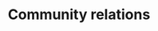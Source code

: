 ---
title: Community relations
longTitle: 'Community relations'
tags:
- gccommon
french:
- "[[Relations communautaires]]"
---